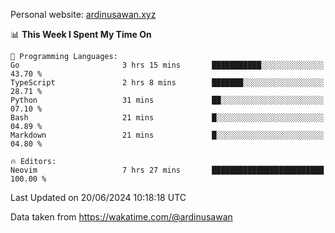 Personal website: [ardinusawan.xyz](https://ardinusawan.xyz)

<!--START_SECTION:waka-->
📊 **This Week I Spent My Time On** 

```text
💬 Programming Languages: 
Go                       3 hrs 15 mins       ███████████░░░░░░░░░░░░░░   43.70 % 
TypeScript               2 hrs 8 mins        ███████░░░░░░░░░░░░░░░░░░   28.71 % 
Python                   31 mins             ██░░░░░░░░░░░░░░░░░░░░░░░   07.10 % 
Bash                     21 mins             █░░░░░░░░░░░░░░░░░░░░░░░░   04.89 % 
Markdown                 21 mins             █░░░░░░░░░░░░░░░░░░░░░░░░   04.80 % 

🔥 Editors: 
Neovim                   7 hrs 27 mins       █████████████████████████   100.00 % 
```


 Last Updated on 20/06/2024 10:18:18 UTC
<!--END_SECTION:waka-->
Data taken from https://wakatime.com/@ardinusawan
